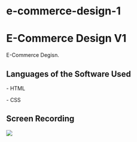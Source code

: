 # e-commerce-design-1

<h1>E-Commerce Design V1</h1>

E-Commerce Degisn.

<h2>Languages ​​of the Software Used</h2>

<p>- HTML</p>

<p>- CSS</p>

<h2>Screen Recording</h2>

![](screen.gif)